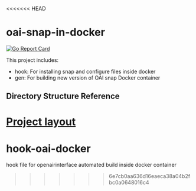 <<<<<<< HEAD
# oai-snap-in-docker

[![Go Report Card](https://goreportcard.com/badge/github.com/tig4605246/snap-hook-for-docker)](https://goreportcard.com/report/github.com/tig4605246/snap-hook-for-docker)

This project includes:

- hook: For installing snap and configure files inside docker
- gen: For building new version of OAI snap Docker container

## Directory Structure Reference

[Project layout](https://github.com/golang-standards/project-layout)
=======
# hook-oai-docker
hook file for openairinterface automated build inside docker container
>>>>>>> 6e7cb0aa636d16eaeca38a04b2fbc0a0648016c4
